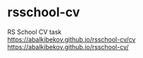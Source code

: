 # rsschool-cv
RS School CV task\
https://abalkibekov.github.io/rsschool-cv/cv
https://abalkibekov.github.io/rsschool-cv/